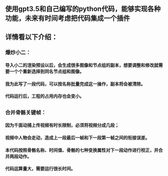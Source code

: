 ## 使用gpt3.5和自己编写的python代码，能够实现各种功能，未来有时间考虑把代码集成一个插件
## 详情看以下介绍：
###
### 爆炒小二：
#### 导入小二的渲染预设以后，会生成很多图像和节点组的副本，想要调整和修改就需要一个个重新选择到同名节点组和图像。
#### 我为此写了一段代码，可以按名称批量完成这一操作，副本将会被清除。
#### 代码运行后，工程的占用内存也会变小。
##
### 合并骨骼关键帧：
#### 因为千面动捕上传视频有时长限制，必须将视频分成几段；
#### 视频中人物会走动，造成上一段最后一帧和下一段第一帧之间的衔接误差。
#### 本代码按照骨骼名称、时间值、骨骼的七种变换属性对下一段动作进行校正，并合并两段动作。
#### 代码运算量大，需要运行很长时间。

